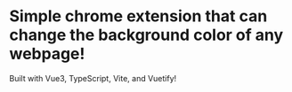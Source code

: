 # Simple chrome extension that can change the background color of any webpage!

Built with Vue3, TypeScript, Vite, and Vuetify!
